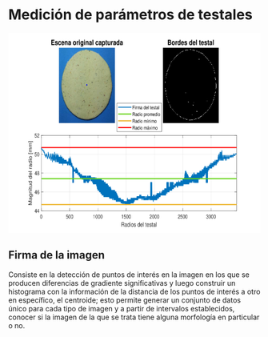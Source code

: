 # Medición de parámetros de testales

<p align="center">
    <img src="imgs/RadiosTestal.png" height="400"/>
</p>

<h2>Firma de la imagen</h2> 
    <p>
    Consiste en la detección de puntos de interés en la imagen en los que se producen diferencias de gradiente significativas y luego construir un histograma con la información de la distancia de los puntos de interés a otro en específico, el centroide; esto permite generar un conjunto de datos único para cada tipo de imagen y a partir de intervalos establecidos, conocer si la imagen de la que se trata tiene alguna morfología en particular o no.
    </p>